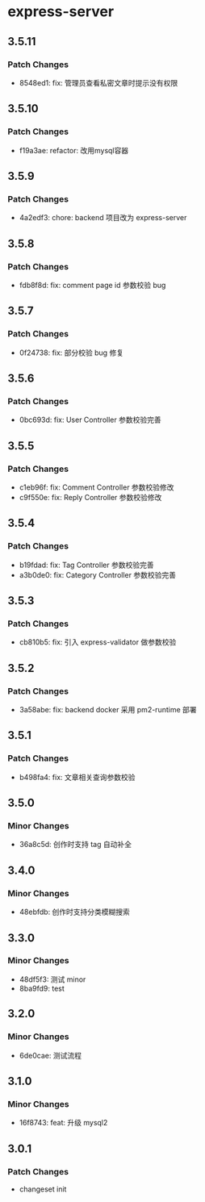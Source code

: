 # express-server

## 3.5.11

### Patch Changes

-   8548ed1: fix: 管理员查看私密文章时提示没有权限

## 3.5.10

### Patch Changes

-   f19a3ae: refactor: 改用mysql容器

## 3.5.9

### Patch Changes

-   4a2edf3: chore: backend 项目改为 express-server

## 3.5.8

### Patch Changes

-   fdb8f8d: fix: comment page id 参数校验 bug

## 3.5.7

### Patch Changes

-   0f24738: fix: 部分校验 bug 修复

## 3.5.6

### Patch Changes

-   0bc693d: fix: User Controller 参数校验完善

## 3.5.5

### Patch Changes

-   c1eb96f: fix: Comment Controller 参数校验修改
-   c9f550e: fix: Reply Controller 参数校验修改

## 3.5.4

### Patch Changes

-   b19fdad: fix: Tag Controller 参数校验完善
-   a3b0de0: fix: Category Controller 参数校验完善

## 3.5.3

### Patch Changes

-   cb810b5: fix: 引入 express-validator 做参数校验

## 3.5.2

### Patch Changes

-   3a58abe: fix: backend docker 采用 pm2-runtime 部署

## 3.5.1

### Patch Changes

-   b498fa4: fix: 文章相关查询参数校验

## 3.5.0

### Minor Changes

-   36a8c5d: 创作时支持 tag 自动补全

## 3.4.0

### Minor Changes

-   48ebfdb: 创作时支持分类模糊搜索

## 3.3.0

### Minor Changes

-   48df5f3: 测试 minor
-   8ba9fd9: test

## 3.2.0

### Minor Changes

-   6de0cae: 测试流程

## 3.1.0

### Minor Changes

-   16f8743: feat: 升级 mysql2

## 3.0.1

### Patch Changes

-   changeset init
